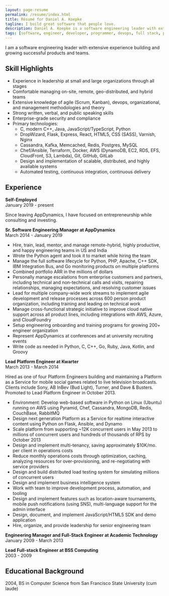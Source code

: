 ```yaml
---
layout: page-resume
permalink: /resume/index.html
title: Résumé for Daniel A. Koepke
tagline: I build great software that people love.
description: Daniel A. Koepke is a software engineering leader with extensive experience.
tags: [software, engineer, developer, programmer, devops, full stack, platform, backend, python, aws, nosql, ruby, c, c++, javascript, java, scalability, high availability, architecture, lean, agile, scrum, kanban, distributed computing, algorithms, cloud computing, manager, lead, apache, web server, apm, performance, monitoring, server, server-side]
---
```


I am a software engineering leader with extensive experience building and growing successful products and teams.

## Skill Highlights

* Experience in leadership at small and large organizations through all stages
* Comfortable managing on-site, remote, geo-distributed, and hybrid teams
* Extensive knowledge of agile (Scrum, Kanban), devops, organizational, and management methodologies and theory
* Strong written, verbal, and public speaking skills
* Enterprise-grade security and compliance
* Primary technologies:
  * C, modern C++, Java, JavaScript/TypeScript, Python
  * DropWizard, Flask, Express, React, HTML5, CSS (SASS), Varnish, Nginx
  * Cassandra, Kafka, Memcached, Redis, Postgres, MySQL
  * Chef/Ansible, Terraform, Docker, AWS (DynamoDB, EC2, RDS, EFS, CloudFront, S3, Lambda), Git, GitHub, GitLab
  * Design and implementation of scalable, distributed, and highly available systems
  * Automated testing, continuous integration, continuous delivery

## Experience

**Self-Employed**<br>
January 2019 - present

Since leaving AppDynamics, I have focused on entrepreneurship while consulting and investing.

**Sr. Software Engineering Manager at AppDynamics**<br>
March 2014 - January 2019

* Hire, train, lead, mentor, and manage remote-hybrid, highly productive, and happy engineering teams in US and India
* Wrote the Python agent and took it to market while hiring the team
* Manage the full software lifecycle for Python, PHP, Apache, C++ SDK, IBM Integration Bus, and Go monitoring products on multiple platforms
* Combined portfolio ARR in the millions of dollars
* Personally manage escalations from enterprise customers and partners, including technical and non-technical calls and visits, repairing relationships, managing expectations, and resolving customer issues
* Lead for multiple company-wide work streams to implement agile development and release processes across 600 person product organization, including training and leading on technical work
* Manage cross-functional strategic initiative to improve cloud native support across all product lines, including integrations with AWS, Azure, and CloudFoundry
* Setup engineering onboarding and training programs for growing 200+ engineer organization
* Represent AppDynamics at conferences and at university recruiting events
* Write code as needed in Python, C, C++, Go, Ruby, Java, Kotlin, and Groovy

**Lead Platform Engineer at Kwarter**<br>
March 2013 - March 2014

Hired as one of four Platform Engineers building and maintaining a Platform as a Service for mobile social games related to live television broadcasts. Clients include Sony, AB InBev (Bud Light), Turner, and Dave & Busters. Promoted to Lead Platform Engineer in October 2013.

* Environment: Develop web-based software in Python on Linux (Ubuntu) running on AWS using Pyramid, Chef, Cassandra, MongoDB, Redis, CouchBase, RabbitMQ
* Design next generation Platform as a Service for realtime interactive content using Python on Flask, Ansible, and Dynamo
* Scale platform from supporting ~12K concurrent users in May 2013 to millions of concurrent users and hundreds of thousands of RPS by October 2013
* Design and implement multi-tenancy, saving approximately $10K/mo. per client in operations costs
* Reduce monthly operations costs through optimization, caching, analyzing resources for over-provisioning, and re-negotiating with service providers
* Design and build distributed load testing system for simulating millions of concurrent users
* Design and implement business intelligence system
* Work with team to improve development process, automation, and tooling
* Design and implement features such as location-aware tournaments, mobile push notifications (using SNS), multi-language support for the admin interface
* Design, document, and implement JavaScript/HTML5 SDK and demo application
* Hire, organize, and provide leadership for senior engineering team

**Engineering Manager and Full-Stack Engineer at Academic Technology**<br>
January 2009 - March 2013

**Lead Full-stack Engineer at BSS Computing**<br>
2003 - 2009

## Educational Background

2004, BS in Computer Science from San Francisco State University (cum laude)
